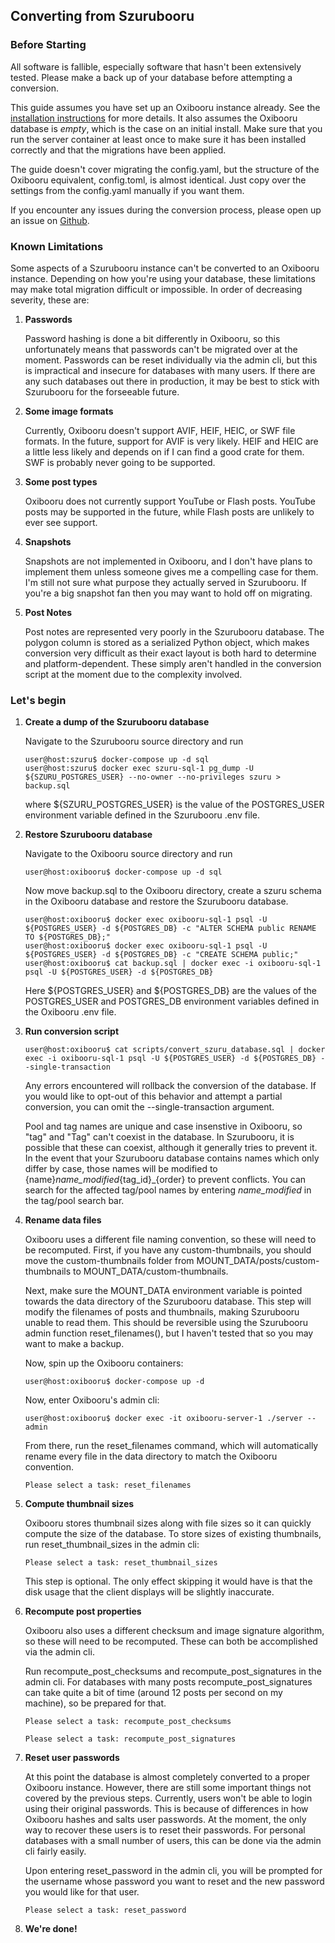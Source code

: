 ## Converting from Szurubooru

### Before Starting
All software is fallible, especially software that hasn't been extensively
tested. Please make a back up of your database before attempting a conversion.

This guide assumes you have set up an Oxibooru instance already. See the 
[installation instructions](INSTALL.md) for more details. It also assumes
the Oxibooru database is _empty_, which is the case on an initial install.
Make sure that you run the server container at least once to make sure
it has been installed correctly and that the migrations have been applied.

The guide doesn't cover migrating the config.yaml, but the structure of
the Oxibooru equivalent, config.toml, is almost identical. Just copy over the
settings from the config.yaml manually if you want them.

If you encounter any issues during the conversion process, please open up an
issue on [Github](https://github.com/liamw1/oxibooru/issues).

### Known Limitations
Some aspects of a Szurubooru instance can't be converted to an Oxibooru
instance. Depending on how you're using your database, these limitations may
make total migration difficult or impossible. In order of decreasing severity,
these are:

1. **Passwords**

    Password hashing is done a bit differently in Oxibooru,
    so this unfortunately means that passwords can't be migrated over at the
    moment. Passwords can be reset individually via the admin cli, but this is
    impractical and insecure for databases with many users. If there are any 
    such databases out there in production, it may be best to stick with
    Szurubooru for the forseeable future.
    
2. **Some image formats**
    
    Currently, Oxibooru doesn't support AVIF, HEIF, HEIC, or SWF file formats.
    In the future, support for AVIF is very likely. HEIF and HEIC are a little
    less likely and depends on if I can find a good crate for them. SWF is 
    probably never going to be supported.

3. **Some post types**

    Oxibooru does not currently support YouTube or Flash posts. YouTube posts
    may be supported in the future, while Flash posts are unlikely to ever
    see support.

4. **Snapshots**

    Snapshots are not implemented in Oxibooru, and I don't have plans to
    implement them unless someone gives me a compelling case for them. I'm still
    not sure what purpose they actually served in Szurubooru. If you're a big
    snapshot fan then you may want to hold off on migrating.

5. **Post Notes**
    
    Post notes are represented very poorly in the Szurubooru database. The
    polygon column is stored as a serialized Python object, which makes
    conversion very difficult as their exact layout is both hard to determine
    and platform-dependent. These simply aren't handled in the conversion script
    at the moment due to the complexity involved.

### Let's begin
1. **Create a dump of the Szurubooru database**

    Navigate to the Szurubooru source directory and run
    ```console
    user@host:szuru$ docker-compose up -d sql
    user@host:szuru$ docker exec szuru-sql-1 pg_dump -U ${SZURU_POSTGRES_USER} --no-owner --no-privileges szuru > backup.sql
    ```
    where ${SZURU_POSTGRES_USER} is the value of the POSTGRES_USER environment
    variable defined in the Szurubooru .env file.
    
2. **Restore Szurubooru database**
    
    Navigate to the Oxibooru source directory and run
    ```console
    user@host:oxibooru$ docker-compose up -d sql
    ```
    Now move backup.sql to the Oxibooru directory, create a szuru schema in 
    the Oxibooru database and restore the Szurubooru database.
    ```console
    user@host:oxibooru$ docker exec oxibooru-sql-1 psql -U ${POSTGRES_USER} -d ${POSTGRES_DB} -c "ALTER SCHEMA public RENAME TO ${POSTGRES_DB};"
    user@host:oxibooru$ docker exec oxibooru-sql-1 psql -U ${POSTGRES_USER} -d ${POSTGRES_DB} -c "CREATE SCHEMA public;"
    user@host:oxibooru$ cat backup.sql | docker exec -i oxibooru-sql-1 psql -U ${POSTGRES_USER} -d ${POSTGRES_DB}
    ```
    Here ${POSTGRES_USER} and ${POSTGRES_DB} are the values of the
    POSTGRES_USER and POSTGRES_DB environment variables defined in the 
    Oxibooru .env file.
    
3. **Run conversion script**
    ```console
    user@host:oxibooru$ cat scripts/convert_szuru_database.sql | docker exec -i oxibooru-sql-1 psql -U ${POSTGRES_USER} -d ${POSTGRES_DB} --single-transaction
    ```
    Any errors encountered will rollback the conversion of the database. If you 
    would like to opt-out of this behavior and attempt a partial conversion, you
    can omit the --single-transaction argument.

    Pool and tag names are unique and case insenstive in Oxibooru, so "tag" 
    and "Tag" can't coexist in the database. In Szurubooru, it is possible
    that these can coexist, although it generally tries to prevent it. In the
    event that your Szurubooru database contains names which only differ by 
    case, those names will be modified to {name}_name_modified_{tag_id}_{order}
    to prevent conflicts. You can search for the affected tag/pool names by 
    entering *_name_modified_* in the tag/pool search bar.

4. **Rename data files**

    Oxibooru uses a different file naming convention, so these will need to be 
    recomputed. First, if you have any custom-thumbnails, you should move the
    custom-thumbnails folder from MOUNT_DATA/posts/custom-thumbnails to
    MOUNT_DATA/custom-thumbnails. 

    Next, make sure the MOUNT_DATA environment variable is pointed towards the
    data directory of the Szurubooru database. This step will modify the
    filenames of posts and thumbnails, making Szurubooru unable to read them.
    This should be reversible using the Szurubooru admin function 
    reset_filenames(), but I haven't tested that so you may want to make a
    backup.

    Now, spin up the Oxibooru containers:
    ```console
    user@host:oxibooru$ docker-compose up -d
    ```
    Now, enter Oxibooru's admin cli:
    ```console
    user@host:oxibooru$ docker exec -it oxibooru-server-1 ./server --admin
    ```
    From there, run the reset_filenames command, which will automatically
    rename every file in the data directory to match the Oxibooru convention.
    ```console
    Please select a task: reset_filenames
    ```

5. **Compute thumbnail sizes**

    Oxibooru stores thumbnail sizes along with file sizes so it can quickly
    compute the size of the database. To store sizes of existing thumbnails,
    run reset_thumbnail_sizes in the admin cli:
    ```console
    Please select a task: reset_thumbnail_sizes
    ```

    This step is optional. The only effect skipping it would have is that
    the disk usage that the client displays will be slightly inaccurate.

6. **Recompute post properties**

    Oxibooru also uses a different checksum and image signature algorithm, so 
    these will need to be recomputed. These can both be accomplished via the 
    admin cli.
    
    Run recompute_post_checksums and recompute_post_signatures in the admin
    cli. For databases with many posts recompute_post_signatures can take quite 
    a bit of time (around 12 posts per second on my machine), so be prepared for
    that.
    ```console
    Please select a task: recompute_post_checksums
    ```
    ```console
    Please select a task: recompute_post_signatures
    ```
    
7. **Reset user passwords**

    At this point the database is almost completely converted to a proper
    Oxibooru instance. However, there are still some important things not
    covered by the previous steps. Currently, users won't be able to login using
    their original passwords. This is because of differences in how Oxibooru 
    hashes and salts user passwords. At the moment, the only way to recover 
    these users is to reset their passwords. For personal databases with a small
    number of users, this can be done via the admin cli fairly easily.
    
    Upon entering reset_password in the admin cli, you will be prompted for the
    username whose password you want to reset and the new password you would 
    like for that user.
    ```console
    Please select a task: reset_password
    ```
    
8. **We're done!**